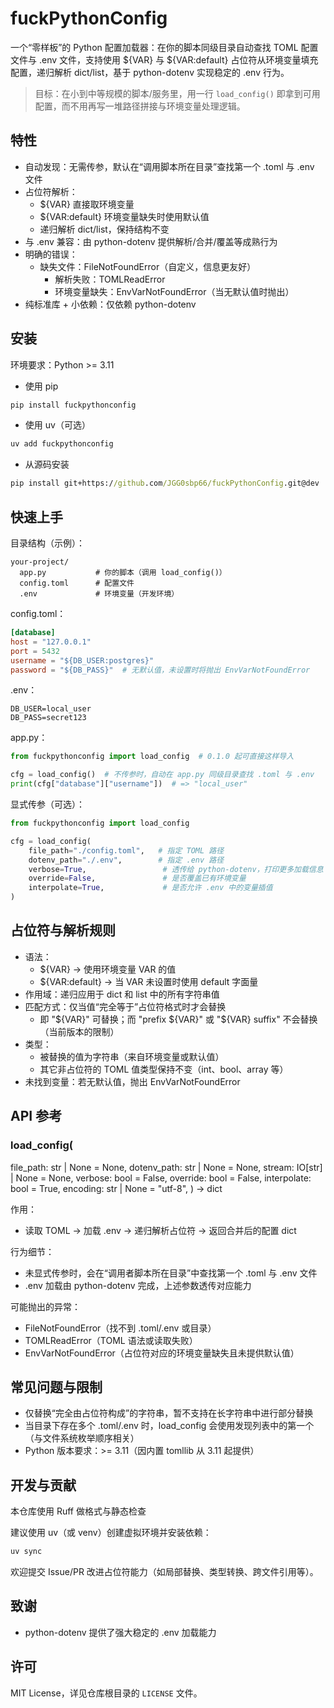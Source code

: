 # fuckPythonConfig

一个“零样板”的 Python 配置加载器：在你的脚本同级目录自动查找 TOML 配置文件与 .env 文件，支持使用 ${VAR} 与 ${VAR:default} 占位符从环境变量填充配置，递归解析 dict/list，基于 python-dotenv 实现稳定的 .env 行为。

> 目标：在小到中等规模的脚本/服务里，用一行 `load_config()` 即拿到可用配置，而不用再写一堆路径拼接与环境变量处理逻辑。

## 特性

- 自动发现：无需传参，默认在“调用脚本所在目录”查找第一个 .toml 与 .env 文件
- 占位符解析：
  - ${VAR} 直接取环境变量
  - ${VAR:default} 环境变量缺失时使用默认值
  - 递归解析 dict/list，保持结构不变
- 与 .env 兼容：由 python-dotenv 提供解析/合并/覆盖等成熟行为
- 明确的错误：
  - 缺失文件：FileNotFoundError（自定义，信息更友好）
    - 解析失败：TOMLReadError
    - 环境变量缺失：EnvVarNotFoundError（当无默认值时抛出）
- 纯标准库 + 小依赖：仅依赖 python-dotenv

## 安装

环境要求：Python >= 3.11

- 使用 pip

```cmd
pip install fuckpythonconfig
```

- 使用 uv（可选）

```cmd
uv add fuckpythonconfig
```

- 从源码安装

```cmd
pip install git+https://github.com/JGG0sbp66/fuckPythonConfig.git@dev
```

## 快速上手

目录结构（示例）：

```text
your-project/
  app.py           # 你的脚本（调用 load_config()）
  config.toml      # 配置文件
  .env             # 环境变量（开发环境）
```

config.toml：

```toml
[database]
host = "127.0.0.1"
port = 5432
username = "${DB_USER:postgres}"
password = "${DB_PASS}"  # 无默认值，未设置时将抛出 EnvVarNotFoundError
```

.env：

```dotenv
DB_USER=local_user
DB_PASS=secret123
```

app.py：

```python
from fuckpythonconfig import load_config  # 0.1.0 起可直接这样导入

cfg = load_config()  # 不传参时，自动在 app.py 同级目录查找 .toml 与 .env
print(cfg["database"]["username"])  # => "local_user"
```

显式传参（可选）：

```python
from fuckpythonconfig import load_config

cfg = load_config(
    file_path="./config.toml",   # 指定 TOML 路径
    dotenv_path="./.env",        # 指定 .env 路径
    verbose=True,                 # 透传给 python-dotenv，打印更多加载信息
    override=False,               # 是否覆盖已有环境变量
    interpolate=True,             # 是否允许 .env 中的变量插值
)
```

## 占位符与解析规则

- 语法：
  - ${VAR} → 使用环境变量 VAR 的值
  - ${VAR:default} → 当 VAR 未设置时使用 default 字面量
- 作用域：递归应用于 dict 和 list 中的所有字符串值
- 匹配方式：仅当值“完全等于”占位符格式时才会替换
  - 即 "${VAR}" 可替换；而 "prefix ${VAR}" 或 "${VAR} suffix" 不会替换（当前版本的限制）
- 类型：
  - 被替换的值为字符串（来自环境变量或默认值）
  - 其它非占位符的 TOML 值类型保持不变（int、bool、array 等）
- 未找到变量：若无默认值，抛出 EnvVarNotFoundError

## API 参考

### load_config(

file_path: str | None = None,
dotenv_path: str | None = None,
stream: IO[str] | None = None,
verbose: bool = False,
override: bool = False,
interpolate: bool = True,
encoding: str | None = "utf-8",
) -> dict

作用：

- 读取 TOML → 加载 .env → 递归解析占位符 → 返回合并后的配置 dict

行为细节：

- 未显式传参时，会在“调用者脚本所在目录”中查找第一个 .toml 与 .env 文件
- .env 加载由 python-dotenv 完成，上述参数透传对应能力

可能抛出的异常：

- FileNotFoundError（找不到 .toml/.env 或目录）
- TOMLReadError（TOML 语法或读取失败）
- EnvVarNotFoundError（占位符对应的环境变量缺失且未提供默认值）

## 常见问题与限制

- 仅替换“完全由占位符构成”的字符串，暂不支持在长字符串中进行部分替换
- 当目录下存在多个 .toml/.env 时，load_config 会使用发现列表中的第一个（与文件系统枚举顺序相关）
- Python 版本要求：>= 3.11（因内置 tomllib 从 3.11 起提供）

## 开发与贡献

本仓库使用 Ruff 做格式与静态检查

建议使用 uv（或 venv）创建虚拟环境并安装依赖：

```cmd
uv sync
```

欢迎提交 Issue/PR 改进占位符能力（如局部替换、类型转换、跨文件引用等）。

## 致谢

- python-dotenv 提供了强大稳定的 .env 加载能力

## 许可

MIT License，详见仓库根目录的 `LICENSE` 文件。
